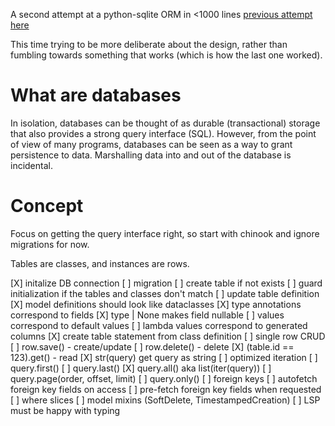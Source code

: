 A second attempt at a python-sqlite ORM in <1000 lines
[previous attempt here](https://github.com/toombs-caeman/microlite)

This time trying to be more deliberate about the design, rather than fumbling towards something that works (which is how the last one worked).

# What are databases
In isolation, databases can be thought of as durable (transactional) storage that also provides a strong query interface (SQL).
However, from the point of view of many programs, databases can be seen as a way to grant persistence to data. Marshalling data into and out of the database is incidental.


# Concept
Focus on getting the query interface right, so start with chinook and ignore migrations for now.

Tables are classes, and instances are rows.

[X] initalize DB connection
[ ] migration
    [ ] create table if not exists
    [ ] guard initialization if the tables and classes don't match
    [ ] update table definition
[X] model definitions should look like dataclasses
    [X] type annotations correspond to fields
    [X] type | None makes field nullable
    [ ] values correspond to default values
    [ ] lambda values correspond to generated columns
    [X] create table statement from class definition
[ ] single row CRUD
    [ ] row.save() - create/update
    [ ] row.delete() - delete
    [X] (table.id == 123).get() - read
[X] str(query) get query as string
[ ] optimized iteration
    [ ] query.first()
    [ ] query.last()
    [X] query.all() aka list(iter(query))
    [ ] query.page(order, offset, limit)
    [ ] query.only()
[ ] foreign keys
    [ ] autofetch foreign key fields on access
    [ ] pre-fetch foreign key fields when requested
[ ] where slices
[ ] model mixins (SoftDelete, TimestampedCreation)
[ ] LSP must be happy with typing
